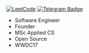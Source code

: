 [![LeetCode](https://badges.peiyuan.ch/leetcode/eleev/solved?logo=leetcode&label=LeetCode&style=flat-rounded&color=blue)](https://leetcode.com/eleev/)
[![Telegram Badge](https://img.shields.io/badge/Telegram-27A5E4?logo=telegram&logoColor=fff&style=flat-rounded)](https://t.me/eleev)

- Software Engineer
- Founder
- MSc Applied CS
- Open Source
- WWDC17
